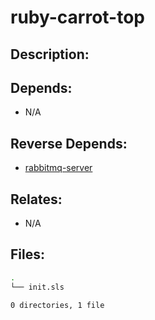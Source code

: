 # ruby-carrot-top

## Description:



## Depends:

  -  N/A

## Reverse Depends:

  -  [rabbitmq-server](/salt/rabbitmq-server)

## Relates:

  -  N/A

## Files:

```bash
.
└── init.sls

0 directories, 1 file
```
